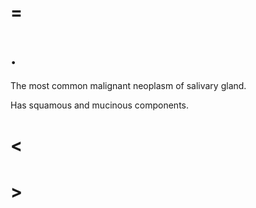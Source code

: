 # =

# .

The most common malignant neoplasm of salivary gland.

Has squamous and mucinous components.

# <

# >
